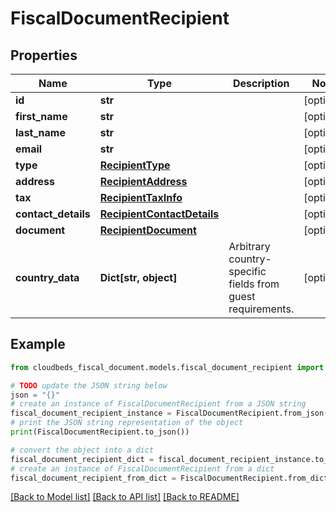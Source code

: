 # FiscalDocumentRecipient


## Properties

Name | Type | Description | Notes
------------ | ------------- | ------------- | -------------
**id** | **str** |  | [optional] 
**first_name** | **str** |  | [optional] 
**last_name** | **str** |  | [optional] 
**email** | **str** |  | [optional] 
**type** | [**RecipientType**](RecipientType.md) |  | [optional] 
**address** | [**RecipientAddress**](RecipientAddress.md) |  | [optional] 
**tax** | [**RecipientTaxInfo**](RecipientTaxInfo.md) |  | [optional] 
**contact_details** | [**RecipientContactDetails**](RecipientContactDetails.md) |  | [optional] 
**document** | [**RecipientDocument**](RecipientDocument.md) |  | [optional] 
**country_data** | **Dict[str, object]** | Arbitrary country-specific fields from guest requirements.  | [optional] 

## Example

```python
from cloudbeds_fiscal_document.models.fiscal_document_recipient import FiscalDocumentRecipient

# TODO update the JSON string below
json = "{}"
# create an instance of FiscalDocumentRecipient from a JSON string
fiscal_document_recipient_instance = FiscalDocumentRecipient.from_json(json)
# print the JSON string representation of the object
print(FiscalDocumentRecipient.to_json())

# convert the object into a dict
fiscal_document_recipient_dict = fiscal_document_recipient_instance.to_dict()
# create an instance of FiscalDocumentRecipient from a dict
fiscal_document_recipient_from_dict = FiscalDocumentRecipient.from_dict(fiscal_document_recipient_dict)
```
[[Back to Model list]](../README.md#documentation-for-models) [[Back to API list]](../README.md#documentation-for-api-endpoints) [[Back to README]](../README.md)


